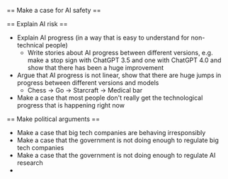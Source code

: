 
== Make a case for AI safety ==

== Explain AI risk ==
- Explain AI progress (in a way that is easy to understand for non-technical people)
  - Write stories about AI progress between different versions, e.g. make a stop sign with ChatGPT 3.5 and one with ChatGPT 4.0 and show that there has been a huge improvement
- Argue that AI progress is not linear, show that there are huge jumps in progress between different versions and models
  - Chess -> Go -> Starcraft -> Medical bar
- Make a case that most people don't really get the technological progress that is happening right now

== Make political arguments ==
- Make a case that big tech companies are behaving irresponsibly
- Make a case that the government is not doing enough to regulate big tech companies
- Make a case that the government is not doing enough to regulate AI research
- 
